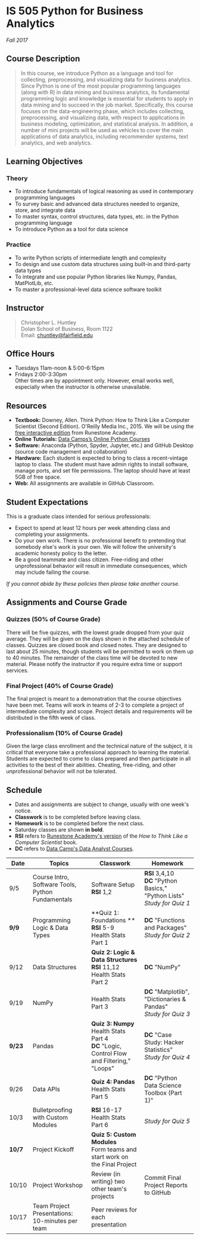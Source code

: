 # IS 505 Python for Business Analytics
*Fall 2017*
## Course Description
>In this course, we introduce Python as a language and tool for collecting, preprocessing, and visualizing data for business analytics. Since Python is one of the most popular programming languages (along with R) in data mining and business analytics, its fundamental programming logic and knowledge is essential for students to apply in data mining and to succeed in the job market. Specifically, this course focuses on the data-engineering phase, which includes collecting, preprocessing, and visualizing data, with respect to applications in business modeling, optimization, and statistical analysis. In addition, a number of mini projects will be used as vehicles to cover the main applications of data analytics, including recommender systems, text analytics, and web analytics.

## Learning Objectives

### Theory
* To introduce fundamentals of logical reasoning as used in contemporary programming languages
* To survey basic and advanced data structures needed to organize, store, and integrate data
* To master syntax, control structures, data types, etc. in the Python programming language
* To introduce Python as a tool for data science

### Practice
* To write Python scripts of intermediate length and complexity
* To design and use custom data structures using built-in and third-party data types
* To integrate and use popular Python libraries like Numpy, Pandas, MatPlotLib, etc.
* To master a professional-level data science software toolkit

## Instructor
>Christopher L. Huntley  
Dolan School of Business, Room 1122  
Email: chuntley@fairfield.edu  

## Office Hours
  * Tuesdays 11am-noon & 5:00-6:15pm
  * Fridays 2:00-3:30pm  
  Other times are by appointment only. However, email works well, especially when the instructor is otherwise unavailable.

## Resources
* **Textbook:** Downey, Allen. Think Python: How to Think Like a Computer Scientist (Second Edition). O'Reilly Media Inc., 2015. We will be using the [free interactive edition](https://runestone.academy/runestone/static/thinkcspy/index.html) from Runestone Academy.
* **Online Tutorials:** [Data Camps’s Online Python Courses](https://www.datacamp.com)
* **Software:** Anaconda (Python, Spyder, Jupyter, etc.) and GitHub Desktop (source code management and collaboration)
* **Hardware:** Each student is expected to bring to class a recent-vintage laptop to class. The student must have admin rights to install software, manage ports, and set file permissions. The laptop should have at least 5GB of free space.
* **Web:** All assignments are available in GitHub Classroom.

## Student Expectations
This is a graduate class intended for serious professionals:
* Expect to spend at least 12 hours per week attending class and completing your assignments.
* Do your own work. There is no professional benefit to pretending that somebody else's work is your own. We will follow the university's academic honesty policy to the letter.
* Be a good teammate and class citizen. Free-riding and other unprofessional behavior will result in immediate consequences, which may include failing the course.

*If you cannot abide by these policies then please take another course.*

## Assignments and Course Grade
### Quizzes (50% of Course Grade)
There will be five quizzes, with the lowest grade dropped from your quiz average. They will be given on the days shown in the attached schedule of classes. Quizzes are closed book and closed notes. They are designed to last about 25 minutes, though students will be permitted to work on them up to 40 minutes. The remainder of the class time will be devoted to new material. Please notify the instructor if you require extra time or support services.  
### Final Project (40% of Course Grade)
The final project is meant to a demonstration that the course objectives have been met. Teams will work in teams of 2-3 to complete a project of intermediate complexity and scope. Project details and requirements will be distributed in the fifth week of class.
### Professionalism (10% of Course Grade)
Given the large class enrollment and the technical nature of the subject, it is critical that everyone take a professional approach to learning the material. Students are expected to come to class prepared and then participate in all activities to the best of their abilities. Cheating, free-riding, and other unprofessional behavior will not be tolerated.   

## Schedule
* Dates and assignments are subject to change, usually with one week's notice.
* **Classwork** is to be completed before leaving class.
* **Homework** is to be completed before the next class.
* Saturday classes are shown **in bold**.
* **RSI** refers to [Runestone Academy's version](https://runestone.academy/runestone/static/thinkcspy/index.html) of the *How to Think Like a Computer Scientist* book.
* **DC** refers to [Data Camp's Data Analyst Courses](https://www.datacamp.com/courses).

| Date | Topics          | Classwork | Homework |
|------|-----------------|-----------|----------|
| 9/5  | Course Intro, Software Tools, Python Fundamentals | Software Setup<br>**RSI** 1,2 | **RSI** 3,4,10 <br> **DC** "Python Basics," "Python Lists" <br> *Study for Quiz 1* |
| **9/9** | Programming Logic & Data Types | **Quiz 1: Foundations ** <br> **RSI** 5-9 <br> Health Stats Part 1| **DC** "Functions and Packages" <br> *Study for Quiz 2*|
| 9/12 | Data Structures | **Quiz 2: Logic & Data Structures** <br> **RSI**  11,12 <br> Health Stats Part 2| **DC** "NumPy" |
| 9/19 | NumPy |  Health Stats Part 3| **DC** "Matplotlib", "Dictionaries & Pandas" <br> *Study for Quiz 3* |
| **9/23** | Pandas | **Quiz 3: Numpy** <br> Health Stats Part 4 <br> **DC** "Logic, Control Flow and Filtering," "Loops" | **DC** "Case Study: Hacker Statistics"<br> *Study for Quiz 4* |
| 9/26 | Data APIs | **Quiz 4: Pandas** <br> Health Stats Part 5 | **DC** "Python Data Science Toolbox (Part 1)" |
| 10/3 | Bulletproofing with Custom Modules | **RSI** 16-17 <br> Health Stats Part 6 | <br> *Study for Quiz 5* |
| **10/7** | Project Kickoff | **Quiz 5: Custom Modules** <br> Form teams and start work on the Final Project | |
| 10/10 | Project Workshop | Review (in writing) two other team's projects | Commit Final Project Reports to GitHub |
| 10/17 | Team Project Presentations: 10-minutes per team | Peer reviews for each presentation |||
